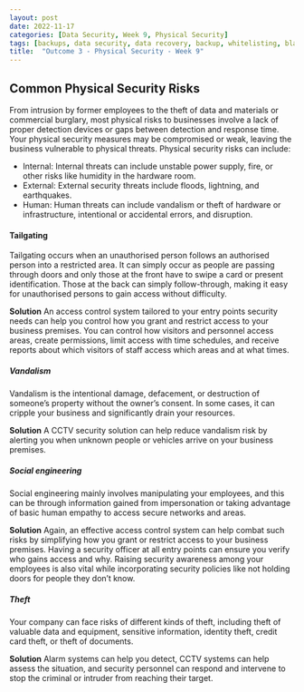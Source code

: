 ```yaml
---
layout: post
date: 2022-11-17
categories: [Data Security, Week 9, Physical Security]
tags: [backups, data security, data recovery, backup, whitelisting, blacklisting]
title:  "Outcome 3 - Physical Security - Week 9"
---
```


##  Common Physical Security Risks

From intrusion by former employees to the theft of data and materials or commercial burglary, most physical risks to businesses involve a lack of proper detection devices or gaps between detection and response time.
Your physical security measures may be compromised or weak, leaving the business vulnerable to physical threats. Physical security risks can include:

- Internal: Internal threats can include unstable power supply, fire, or other risks like humidity in the hardware room.
- External: External security threats include floods, lightning, and earthquakes.
- Human: Human threats can include vandalism or theft of hardware or infrastructure, intentional or accidental errors, and disruption.



#### Tailgating
Tailgating occurs when an unauthorised person follows an authorised person into a restricted area. It can simply occur as people are passing through doors and only those at the front have to swipe a card or present identification. Those at the back can simply follow-through, making it easy for unauthorised persons to gain access without difficulty.

<b>Solution</b> 
An access control system tailored to your entry points security needs can help you control how you grant and restrict access to your business premises. You can control how visitors and personnel access areas, create permissions, limit access with time schedules, and receive reports about which visitors of staff access which areas and at what times.


##### Vandalism
Vandalism is the intentional damage, defacement, or destruction of someone’s property without the owner’s consent. In some cases, it can cripple your business and significantly drain your resources.

<b>Solution</b>
A CCTV security solution can help reduce vandalism risk by alerting you when unknown people or vehicles arrive on your business premises.


##### Social engineering
Social engineering mainly involves manipulating your employees, and this can be through information gained from impersonation or taking advantage of basic human empathy to access secure networks and areas.

<b>Solution</b>
Again, an effective access control system can help combat such risks by simplifying how you grant or restrict access to your business premises. Having a security officer at all entry points can ensure you verify who gains access and why.
Raising security awareness among your employees is also vital while incorporating security policies like not holding doors for people they don’t know.


##### Theft
Your company can face risks of different kinds of theft, including theft of valuable data and equipment, sensitive information, identity theft, credit card theft, or theft of documents. 

<b>Solution</b>
Alarm systems can help you detect, CCTV systems can help assess the situation, and security personnel can respond and intervene to stop the criminal or intruder from reaching their target.
